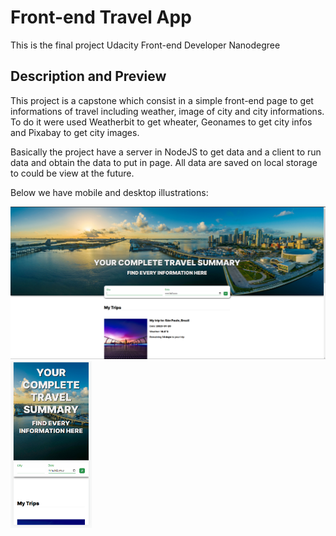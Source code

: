 # Front-end Travel App

This is the final project Udacity Front-end Developer Nanodegree

## Description and Preview

This project is a capstone which consist in a simple front-end page to get informations of travel including weather, image of city and city informations. To do it were used Weatherbit to get wheater, Geonames to get city infos and Pixabay to get city images.

Basically the project have a server in NodeJS to get data and a client to run data and obtain the data to put in page. All data are saved on local storage to could be view at the future.

Below we have mobile and desktop illustrations:

<img src="https://github.com/lejoaoconte/front-end-travel-app/blob/main/images/image1.png?raw=true" width="550px" />
<img src="https://github.com/lejoaoconte/front-end-travel-app/blob/main/images/image2.png?raw=true" width="130px" />

